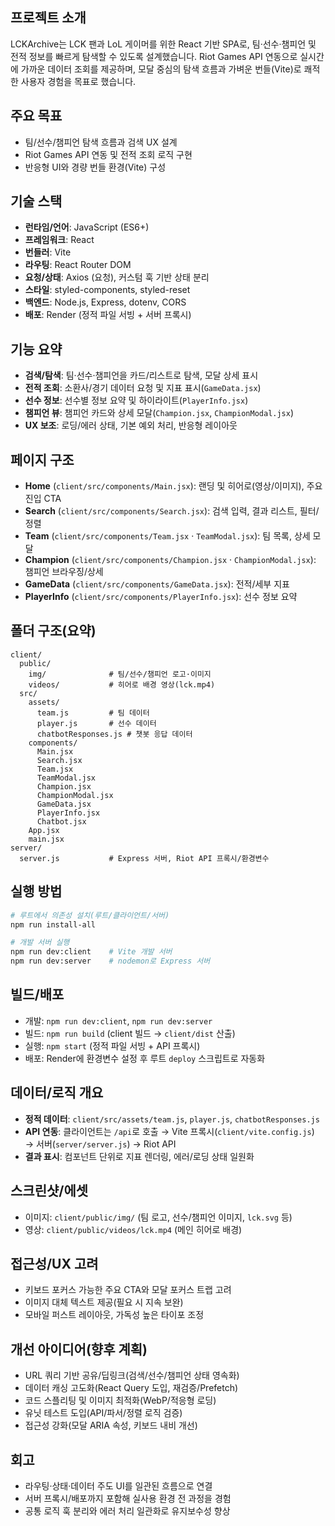 ## 프로젝트 소개

LCKArchive는 LCK 팬과 LoL 게이머를 위한 React 기반 SPA로, 팀·선수·챔피언 및 전적 정보를 빠르게 탐색할 수 있도록 설계했습니다. Riot Games API 연동으로 실시간에 가까운 데이터 조회를 제공하며, 모달 중심의 탐색 흐름과 가벼운 번들(Vite)로 쾌적한 사용자 경험을 목표로 했습니다.

## 주요 목표

- 팀/선수/챔피언 탐색 흐름과 검색 UX 설계
- Riot Games API 연동 및 전적 조회 로직 구현
- 반응형 UI와 경량 번들 환경(Vite) 구성

## 기술 스택

- **런타임/언어**: JavaScript (ES6+)
- **프레임워크**: React
- **번들러**: Vite
- **라우팅**: React Router DOM
- **요청/상태**: Axios (요청), 커스텀 훅 기반 상태 분리
- **스타일**: styled-components, styled-reset
- **백엔드**: Node.js, Express, dotenv, CORS
- **배포**: Render (정적 파일 서빙 + 서버 프록시)

## 기능 요약

- **검색/탐색**: 팀·선수·챔피언을 카드/리스트로 탐색, 모달 상세 표시
- **전적 조회**: 소환사/경기 데이터 요청 및 지표 표시(`GameData.jsx`)
- **선수 정보**: 선수별 정보 요약 및 하이라이트(`PlayerInfo.jsx`)
- **챔피언 뷰**: 챔피언 카드와 상세 모달(`Champion.jsx`, `ChampionModal.jsx`)
- **UX 보조**: 로딩/에러 상태, 기본 예외 처리, 반응형 레이아웃

## 페이지 구조

- **Home** (`client/src/components/Main.jsx`): 랜딩 및 히어로(영상/이미지), 주요 진입 CTA
- **Search** (`client/src/components/Search.jsx`): 검색 입력, 결과 리스트, 필터/정렬
- **Team** (`client/src/components/Team.jsx` · `TeamModal.jsx`): 팀 목록, 상세 모달
- **Champion** (`client/src/components/Champion.jsx` · `ChampionModal.jsx`): 챔피언 브라우징/상세
- **GameData** (`client/src/components/GameData.jsx`): 전적/세부 지표
- **PlayerInfo** (`client/src/components/PlayerInfo.jsx`): 선수 정보 요약

## 폴더 구조(요약)

```text
client/
  public/
    img/              # 팀/선수/챔피언 로고·이미지
    videos/           # 히어로 배경 영상(lck.mp4)
  src/
    assets/
      team.js         # 팀 데이터
      player.js       # 선수 데이터
      chatbotResponses.js # 챗봇 응답 데이터
    components/
      Main.jsx
      Search.jsx
      Team.jsx
      TeamModal.jsx
      Champion.jsx
      ChampionModal.jsx
      GameData.jsx
      PlayerInfo.jsx
      Chatbot.jsx
    App.jsx
    main.jsx
server/
  server.js           # Express 서버, Riot API 프록시/환경변수
```

## 실행 방법

```bash
# 루트에서 의존성 설치(루트/클라이언트/서버)
npm run install-all

# 개발 서버 실행
npm run dev:client    # Vite 개발 서버
npm run dev:server    # nodemon로 Express 서버
```

## 빌드/배포

- 개발: `npm run dev:client`, `npm run dev:server`
- 빌드: `npm run build` (client 빌드 → `client/dist` 산출)
- 실행: `npm start` (정적 파일 서빙 + API 프록시)
- 배포: Render에 환경변수 설정 후 루트 `deploy` 스크립트로 자동화

## 데이터/로직 개요

- **정적 데이터**: `client/src/assets/team.js`, `player.js`, `chatbotResponses.js`
- **API 연동**: 클라이언트는 `/api`로 호출 → Vite 프록시(`client/vite.config.js`) → 서버(`server/server.js`) → Riot API
- **결과 표시**: 컴포넌트 단위로 지표 렌더링, 에러/로딩 상태 일원화

## 스크린샷/에셋

- 이미지: `client/public/img/` (팀 로고, 선수/챔피언 이미지, `lck.svg` 등)
- 영상: `client/public/videos/lck.mp4` (메인 히어로 배경)

## 접근성/UX 고려

- 키보드 포커스 가능한 주요 CTA와 모달 포커스 트랩 고려
- 이미지 대체 텍스트 제공(필요 시 지속 보완)
- 모바일 퍼스트 레이아웃, 가독성 높은 타이포 조정

## 개선 아이디어(향후 계획)

- URL 쿼리 기반 공유/딥링크(검색/선수/챔피언 상태 영속화)
- 데이터 캐싱 고도화(React Query 도입, 재검증/Prefetch)
- 코드 스플리팅 및 이미지 최적화(WebP/적응형 로딩)
- 유닛 테스트 도입(API/파서/정렬 로직 검증)
- 접근성 강화(모달 ARIA 속성, 키보드 내비 개선)

## 회고

- 라우팅·상태·데이터 주도 UI를 일관된 흐름으로 연결
- 서버 프록시/배포까지 포함해 실사용 환경 전 과정을 경험
- 공통 로직 훅 분리와 에러 처리 일관화로 유지보수성 향상
